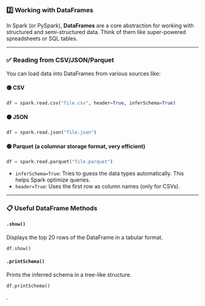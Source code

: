 
### **2️⃣ Working with DataFrames**

In Spark (or PySpark), **DataFrames** are a core abstraction for working with structured and semi-structured data. Think of them like super-powered spreadsheets or SQL tables.

---

### ✅ **Reading from CSV/JSON/Parquet**

You can load data into DataFrames from various sources like:

#### 🟡 CSV

```python
df = spark.read.csv("file.csv", header=True, inferSchema=True)
```

#### 🟠 JSON

```python
df = spark.read.json("file.json")
```

#### 🟢 Parquet (a columnar storage format, very efficient)

```python
df = spark.read.parquet("file.parquet")
```

* `inferSchema=True`: Tries to guess the data types automatically. This helps Spark optimize queries.
* `header=True`: Uses the first row as column names (only for CSVs).

---

### 📋 **Useful DataFrame Methods**

#### `.show()`

Displays the top 20 rows of the DataFrame in a tabular format.

```python
df.show()
```

#### `.printSchema()`

Prints the inferred schema in a tree-like structure.

```python
df.printSchema()
```

.
